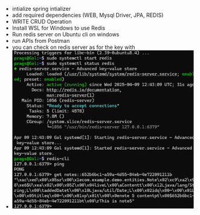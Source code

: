 - intialize spring intializer 
- add required dependencies (WEB, Mysql Driver, JPA, REDIS)
- WRITE CRUD Operation
- Install WSL for Windows to use Redis
- Run redis server on Ubuntu cli on windows
- run APIs from Postman
- you can check on redis server as for the key with
- ![img.png](img.png)